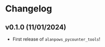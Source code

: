 # Changelog

<!--next-version-placeholder-->

## v0.1.0 (11/01/2024)

- First release of `alanpows_pycounter_tools`!